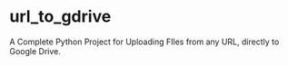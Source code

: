 # url_to_gdrive
 A Complete Python Project for Uploading FIles from any URL, directly to Google Drive. 
